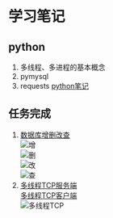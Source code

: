 # 学习笔记

## python
1. 多线程、多进程的基本概念
2. pymysql
3. requests
[python笔记](https://github.com/huanting0016/summer-photo/blob/master/8.8/python%E7%AC%94%E8%AE%B0.md)

## 任务完成
1. [数据库增删改查](https://github.com/huanting0016/summer-photo/tree/master/8.8/database)   
  ![增](https://github.com/huanting0016/summer-photo/blob/master/8.8/database/%E6%95%B0%E6%8D%AE%E5%BA%93(%E5%A2%9E%E5%8A%A0).png)   
  ![删](https://github.com/huanting0016/summer-photo/blob/master/8.8/database/%E6%95%B0%E6%8D%AE%E5%BA%93(%E5%88%A0%E9%99%A4).png)   
  ![改](https://github.com/huanting0016/summer-photo/blob/master/8.8/database/%E6%95%B0%E6%8D%AE%E5%BA%93(%E6%9B%BF%E6%8D%A2).png)   
  ![查](https://github.com/huanting0016/summer-photo/blob/master/8.8/database/%E6%95%B0%E6%8D%AE%E5%BA%93(%E6%9F%A5%E8%AF%A2).png)
2. [多线程TCP服务端](https://github.com/huanting0016/summer-photo/blob/master/8.8/%E5%A4%9A%E7%BA%BF%E7%A8%8Btcp%E6%9C%8D%E5%8A%A1%E7%AB%AF.py)   
   [多线程TCP客户端](https://github.com/huanting0016/summer-photo/blob/master/8.8/%E5%A4%9A%E7%BA%BF%E7%A8%8Btcp%E5%AE%A2%E6%88%B7%E7%AB%AF.py)   
  ![多线程TCP](https://github.com/huanting0016/summer-photo/blob/master/8.8/%E5%A4%9A%E7%BA%BF%E7%A8%8BTCP.png)

